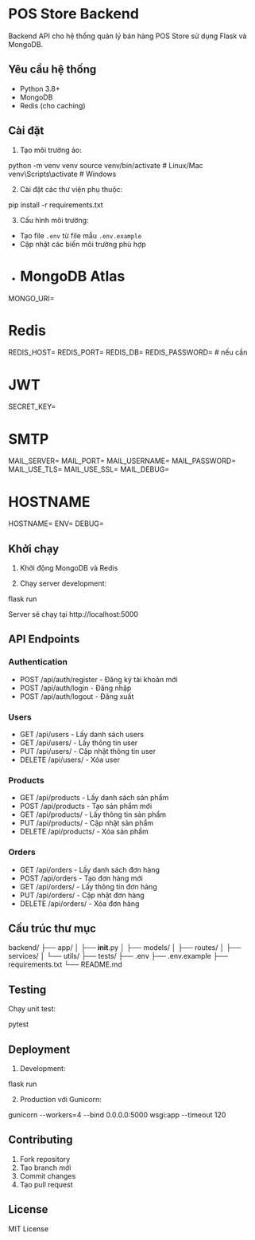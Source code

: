 # POS Store Backend

Backend API cho hệ thống quản lý bán hàng POS Store sử dụng Flask và MongoDB.

## Yêu cầu hệ thống

- Python 3.8+
- MongoDB
- Redis (cho caching)

## Cài đặt

1. Tạo môi trường ảo:


python -m venv venv
source venv/bin/activate  # Linux/Mac
venv\Scripts\activate     # Windows


2. Cài đặt các thư viện phụ thuộc:


pip install -r requirements.txt


3. Cấu hình môi trường:

- Tạo file `.env` từ file mẫu `.env.example`
- Cập nhật các biến môi trường phù hợp
- # MongoDB Atlas
MONGO_URI=

# Redis
REDIS_HOST=
REDIS_PORT=
REDIS_DB=
REDIS_PASSWORD=  # nếu cần

# JWT
SECRET_KEY=

# SMTP
MAIL_SERVER=
MAIL_PORT=
MAIL_USERNAME=
MAIL_PASSWORD=
MAIL_USE_TLS=
MAIL_USE_SSL=
MAIL_DEBUG=

# HOSTNAME
HOSTNAME=
ENV=
DEBUG=

## Khởi chạy

1. Khởi động MongoDB và Redis

2. Chạy server development:


flask run


Server sẽ chạy tại http://localhost:5000

## API Endpoints

### Authentication

- POST /api/auth/register - Đăng ký tài khoản mới
- POST /api/auth/login - Đăng nhập
- POST /api/auth/logout - Đăng xuất

### Users

- GET /api/users - Lấy danh sách users
- GET /api/users/<id> - Lấy thông tin user
- PUT /api/users/<id> - Cập nhật thông tin user
- DELETE /api/users/<id> - Xóa user

### Products

- GET /api/products - Lấy danh sách sản phẩm
- POST /api/products - Tạo sản phẩm mới
- GET /api/products/<id> - Lấy thông tin sản phẩm
- PUT /api/products/<id> - Cập nhật sản phẩm
- DELETE /api/products/<id> - Xóa sản phẩm

### Orders

- GET /api/orders - Lấy danh sách đơn hàng
- POST /api/orders - Tạo đơn hàng mới
- GET /api/orders/<id> - Lấy thông tin đơn hàng
- PUT /api/orders/<id> - Cập nhật đơn hàng
- DELETE /api/orders/<id> - Xóa đơn hàng

## Cấu trúc thư mục


backend/
├── app/
│   ├── __init__.py
│   ├── models/
│   ├── routes/
│   ├── services/
│   └── utils/
├── tests/
├── .env
├── .env.example
├── requirements.txt
└── README.md


## Testing

Chạy unit test:


pytest


## Deployment

1. Development:


flask run


2. Production với Gunicorn:


gunicorn --workers=4 --bind 0.0.0.0:5000 wsgi:app --timeout 120


## Contributing

1. Fork repository
2. Tạo branch mới
3. Commit changes
4. Tạo pull request

## License

MIT License
